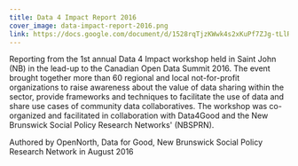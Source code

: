```yaml
---
title: Data 4 Impact Report 2016
cover_image: data-impact-report-2016.png
link: https://docs.google.com/document/d/1528rqTjzKWwk4s2xKuPf7ZJg-tLlRK8WcMZQbicoGTM/edit
---
```

Reporting from the 1st annual Data 4 Impact workshop held in Saint John (NB) in the lead-up to the Canadian Open Data Summit 2016. The event brought together more than 60 regional and local not-for-profit organizations to raise awareness about the value of data sharing within the sector, provide frameworks and techniques to facilitate the use of data and share use cases of community data collaboratives. The workshop was co-organized and facilitated in collaboration with Data4Good and the New Brunswick Social Policy Research Networks' (NBSPRN).

Authored by OpenNorth, Data for Good, New Brunswick Social Policy Research Network in August 2016
